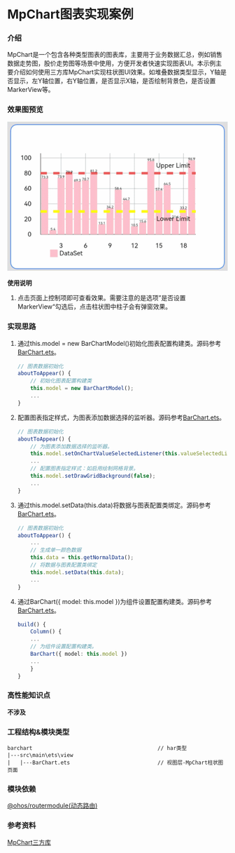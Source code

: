 # MpChart图表实现案例

### 介绍

MpChart是一个包含各种类型图表的图表库，主要用于业务数据汇总，例如销售数据走势图，股价走势图等场景中使用，方便开发者快速实现图表UI。本示例主要介绍如何使用三方库MpChart实现柱状图UI效果。如堆叠数据类型显示，Y轴是否显示，左Y轴位置，右Y轴位置，是否显示X轴，是否绘制背景色，是否设置MarkerView等。

### 效果图预览

<img src="../../screenshots/device/BarChart.gif">

**使用说明**

1. 点击页面上控制项即可查看效果。需要注意的是选项”是否设置MarkerView“勾选后，点击柱状图中柱子会有弹窗效果。

### 实现思路

1. 通过this.model = new BarChartModel()初始化图表配置构建类。源码参考[BarChart.ets](https://gitee.com/harmonyos-cases/cases/blob/master/CommonAppDevelopment/feature/barchart/src/main/ets/view/BarChart.ets)。

   ```typescript
   // 图表数据初始化
   aboutToAppear() {
       // 初始化图表配置构建类
       this.model = new BarChartModel();
       ...
   }
   ```

2. 配置图表指定样式，为图表添加数据选择的监听器。源码参考[BarChart.ets](https://gitee.com/harmonyos-cases/cases/blob/master/CommonAppDevelopment/feature/barchart/src/main/ets/view/BarChart.ets)。

   ```typescript
   // 图表数据初始化
   aboutToAppear() {
       // 为图表添加数据选择的监听器。
       this.model.setOnChartValueSelectedListener(this.valueSelectedListener);
       ...
       // 配置图表指定样式：如启用绘制网格背景。
       this.model.setDrawGridBackground(false);
       ...
   }
   ```

3. 通过this.model.setData(this.data)将数据与图表配置类绑定。源码参考[BarChart.ets](https://gitee.com/harmonyos-cases/cases/blob/master/CommonAppDevelopment/feature/barchart/src/main/ets/view/BarChart.ets)。

   ```typescript
   // 图表数据初始化
   aboutToAppear() {
       ...
       // 生成单一颜色数据
       this.data = this.getNormalData();
       // 将数据与图表配置类绑定
       this.model.setData(this.data);
       ...
   }
   ```

4. 通过BarChart({ model: this.model })为组件设置配置构建类。源码参考[BarChart.ets](https://gitee.com/harmonyos-cases/cases/blob/master/CommonAppDevelopment/feature/barchart/src/main/ets/view/BarChart.ets)。

   ```typescript
   build() {
       Column() {
       ...
       // 为组件设置配置构建类。
       BarChart({ model: this.model })
       ...
       }
   }
   ```

### 高性能知识点

**不涉及**

### 工程结构&模块类型

   ```
   barchart                                        // har类型
   |---src\main\ets\view
   |   |---BarChart.ets                            // 视图层-MpChart柱状图页面
   ```

### 模块依赖

[@ohos/routermodule(动态路由)](../../feature/routermodule)

### 参考资料

[MpChart三方库](https://gitee.com/openharmony-sig/ohos-MPChart)